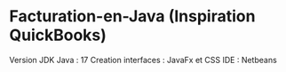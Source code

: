 # Facturation-en-Java (Inspiration QuickBooks)
Version JDK Java : 17
Creation interfaces : JavaFx et CSS
IDE : Netbeans
